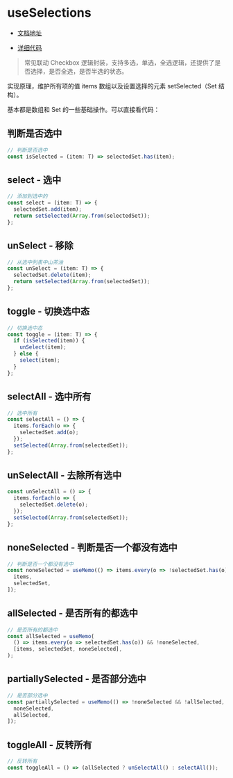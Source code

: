 # useSelections

- [文档地址](https://ahooks.js.org/zh-CN/hooks/use-selections)

- [详细代码](https://github.com/GpingFeng/hooks/blob/guangping%2Fread-code/packages/hooks/src/useSelections/index.ts)

> 常见联动 Checkbox 逻辑封装，支持多选，单选，全选逻辑，还提供了是否选择，是否全选，是否半选的状态。

实现原理，维护所有项的值 items 数组以及设置选择的元素 setSelected（Set 结构）。

基本都是数组和 Set 的一些基础操作。可以直接看代码：

## 判断是否选中

```ts
// 判断是否选中
const isSelected = (item: T) => selectedSet.has(item);
```

## select - 选中

```ts
// 添加到选中的
const select = (item: T) => {
  selectedSet.add(item);
  return setSelected(Array.from(selectedSet));
};
```

## unSelect - 移除

```ts
// 从选中列表中山茶油
const unSelect = (item: T) => {
  selectedSet.delete(item);
  return setSelected(Array.from(selectedSet));
};
```

## toggle - 切换选中态

```ts
// 切换选中态
const toggle = (item: T) => {
  if (isSelected(item)) {
    unSelect(item);
  } else {
    select(item);
  }
};
```

## selectAll - 选中所有

```ts
// 选中所有
const selectAll = () => {
  items.forEach(o => {
    selectedSet.add(o);
  });
  setSelected(Array.from(selectedSet));
};
```

## unSelectAll - 去除所有选中

```ts
const unSelectAll = () => {
  items.forEach(o => {
    selectedSet.delete(o);
  });
  setSelected(Array.from(selectedSet));
};
```

## noneSelected - 判断是否一个都没有选中

```ts
// 判断是否一个都没有选中
const noneSelected = useMemo(() => items.every(o => !selectedSet.has(o)), [
  items,
  selectedSet,
]);
```

## allSelected - 是否所有的都选中

```ts
// 是否所有的都选中
const allSelected = useMemo(
  () => items.every(o => selectedSet.has(o)) && !noneSelected,
  [items, selectedSet, noneSelected],
);
```

## partiallySelected - 是否部分选中

```ts
// 是否部分选中
const partiallySelected = useMemo(() => !noneSelected && !allSelected, [
  noneSelected,
  allSelected,
]);
```

## toggleAll - 反转所有

```ts
// 反转所有
const toggleAll = () => (allSelected ? unSelectAll() : selectAll());
```

